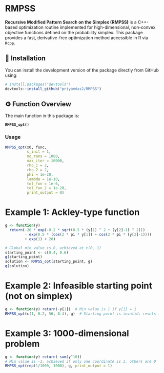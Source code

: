 # RMPSS

**Recursive Modified Pattern Search on the Simplex (RMPSS)** is a C++-based optimization routine implemented for high-dimensional, non-convex objective functions defined on the probability simplex. This package provides a fast, derivative-free optimization method accessible in R via `Rcpp`.

## 🔧 Installation

You can install the development version of the package directly from GitHub using:

```r
# install.packages("devtools")
devtools::install_github("priyamdas2/RMPSS")
```

## ⚙️ Function Overview

The main function in this package is:

**`RMPSS_opt()`**

### Usage

```r
RMPSS_opt(x0, func,
          s_init = 1,
          no_runs = 1000,
          max_iter = 10000,
          rho_1 = 2,
          rho_2 = 2,
          phi = 1e-20,
          lambda = 1e-10,
          tol_fun = 1e-6,
          tol_fun_2 = 1e-20,
          print_output = 0)
```

# Example 1: Ackley-type function
```r
g <- function(y)
  return(-20 * exp(-0.2 * sqrt(0.5 * (y[1] ^ 2 + (y[2]-1) ^ 2))) 
         - exp(0.5 * (cos(2 * pi * y[1]) + cos(2 * pi * (y[2]-1)))) 
         + exp(1) + 20)

# Global min value is 0, achieved at c(0, 1)
starting_point <- c(0.4, 0.6)
g(starting_point)
solution <- RMPSS_opt(starting_point, g)
g(solution)
```
# Example 2: Infeasible starting point (not on simplex)

```r
g <- function(y) return(-y[1])  # Min value is 1 if y[1] = 1
RMPSS_opt(c(1, 0.2, 56, 0.4), g)  # Starting point is invalid; resets internally
```

# Example 3: 1000-dimensional problem

```r
g <- function(y) return(-sum(y^10))
# Min value is -1, achieved if only one coordinate is 1, others are 0
RMPSS_opt(rep(1/1000, 1000), g, print_output = 1)
```
